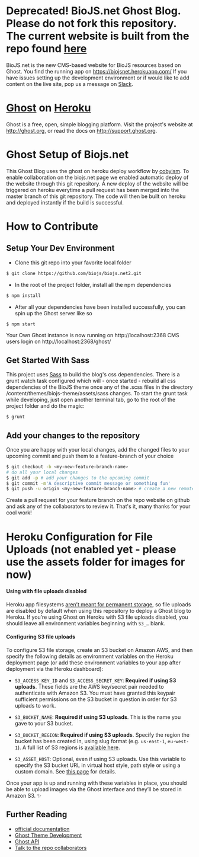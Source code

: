 # Deprecated! BioJS.net Ghost Blog. Please do not fork this repository. The current website is built from the repo found [here](https://github.com/biojs/biojs.net)

BioJS.net is the new CMS-based website for BioJS resources based on Ghost. You find the running app on https://biojsnet.herokuapp.com/
If you have issues setting up the development environment or if would like to add content on the live site, pop us a message on [Slack](http://biojs-slackin.herokuapp.com/).


# [Ghost](https://github.com/TryGhost/Ghost) on [Heroku](http://heroku.com)

Ghost is a free, open, simple blogging platform. Visit the project's website at <http://ghost.org>, or read the docs on <http://support.ghost.org>.

# Ghost Setup of Biojs.net

This Ghost Blog uses the ghost on heroku deploy workflow by [cobyism](https://github.com/cobyism/ghost-on-heroku). To enable collaboration on the biojs.net page we enabled automatic deploy of the website through this git repository. A new deploy of the website will be triggered on heroku everytime a pull request has been merged into the master branch of this git repository. The code will then be built on heroku and deployed instantly if the build is successful. 

# How to Contribute

## Setup Your Dev Environment

* Clone this git repo into your favorite local folder
~~~~bash
$ git clone https://github.com/biojs/biojs.net2.git
~~~~

* In the root of the project folder, install all the npm dependencies
~~~~bash
$ npm install
~~~~
* After all your dependencies have been installed successfully, you can spin up the Ghost server like so
~~~~bash
$ npm start
~~~~
Your Own Ghost instance is now running on http://localhost:2368
CMS users login on http://localhost:2368/ghost/

## Get Started With Sass
This project uses [Sass](http://sass-lang.com/) to build the blog's css dependencies. There is a grunt watch task configured which will - once started -  rebuild all css dependencies of the BioJS theme once any of the .scss files in the directory /content/themes/biojs-theme/assets/sass changes. To start the grunt task while developing, just open another terminal tab, go to the root of the project folder and do the magic:
~~~~bash
$ grunt
~~~~

## Add your changes to the repository
Once you are happy with your local changes, add the changed files to your upcoming commit and push them to a feature-branch of your choice
~~~~bash
$ git checkout -b <my-new-feature-branch-name>
# do all your local changes
$ git add -p # add your changes to the upcoming commit
$ git commit -m'A descriptive commit message or something fun'
$ git push -u origin <my-new-feature-branch-name> # create a new remote feature branch and push your local changes to it 
~~~~
Create a pull request for your feature branch on the repo website on github and ask any of the collaborators to review it. That's it, many thanks for your cool work!


# Heroku Configuration for File Uploads (not enabled yet - please use the assets folder for images for now)
#### Using with file uploads disabled

Heroku app filesystems [aren’t meant for permanent storage](https://devcenter.heroku.com/articles/dynos#ephemeral-filesystem), so file uploads are disabled by default when using this repository to deploy a Ghost blog to Heroku. If you’re using Ghost on Heroku with S3 file uploads disabled, you should leave all environment variables beginning with `S3_…` blank.

#### Configuring S3 file uploads

To configure S3 file storage, create an S3 bucket on Amazon AWS, and then specify the following details as environment variables on the Heroku deployment page (or add these environment variables to your app after deployment via the Heroku dashboard):

- `S3_ACCESS_KEY_ID` and `S3_ACCESS_SECRET_KEY`: **Required if using S3 uploads**. These fields are the AWS key/secret pair needed to authenticate with Amazon S3. You must have granted this keypair sufficient permissions on the S3 bucket in question in order for S3 uploads to work.

- `S3_BUCKET_NAME`: **Required if using S3 uploads**. This is the name you gave to your S3 bucket.

- `S3_BUCKET_REGION`: **Required if using S3 uploads**. Specify the region the bucket has been created in, using slug format (e.g. `us-east-1`, `eu-west-1`). A full list of S3 regions is [available here](http://docs.aws.amazon.com/general/latest/gr/rande.html#s3_region).

- `S3_ASSET_HOST`: Optional, even if using S3 uploads. Use this variable to specify the S3 bucket URL in virtual host style, path style or using a custom domain. See [this page](http://docs.aws.amazon.com/AmazonS3/latest/dev/VirtualHosting.html) for details.

Once your app is up and running with these variables in place, you should be able to upload images via the Ghost interface and they’ll be stored in Amazon S3. :sparkles:




## Further Reading
* [official documentation](http://support.ghost.org/)
* [Ghost Theme Development](https://themes.ghost.org/)
* [Ghost API](http://api.ghost.org/)
* [Talk to the repo collaborators](http://biojs-slackin.herokuapp.com/)

